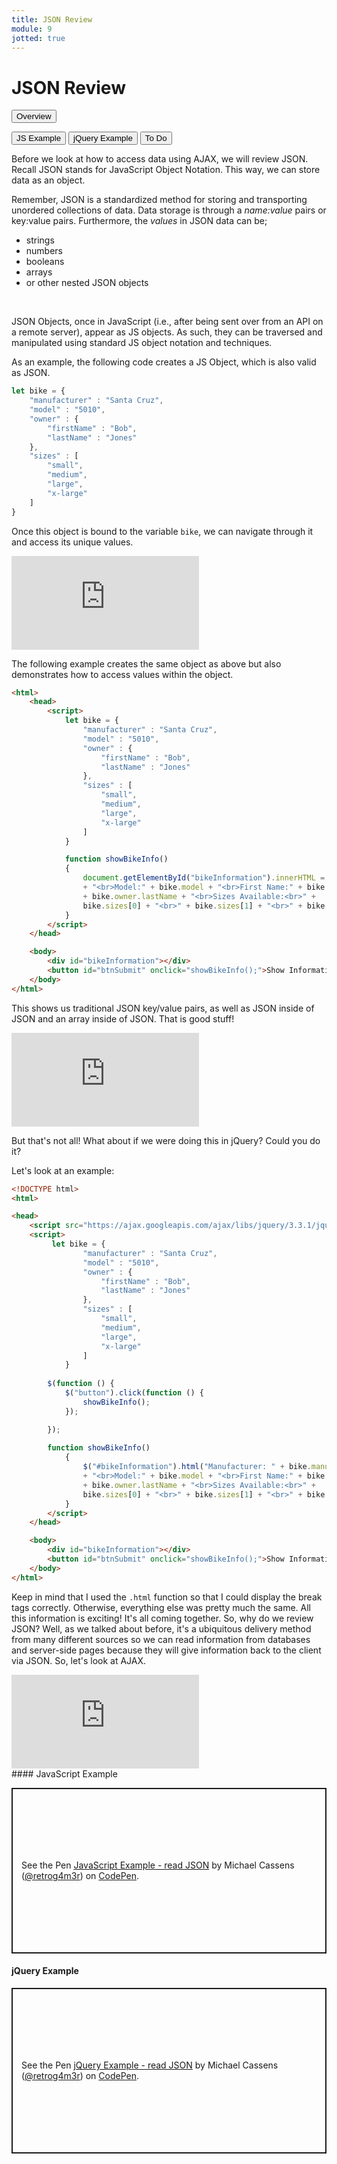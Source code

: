 ```yaml
---
title: JSON Review
module: 9
jotted: true
---
```


# JSON Review

<div class="tab">
  <button class="tablinks active" onclick="openTab(event, 'Overview')">Overview</button>

  <button class="tablinks" onclick="openTab(event, 'jsexample')">JS Example</button>
  <button class="tablinks" onclick="openTab(event, 'jqueryexample')">jQuery Example</button>
  <button class="tablinks" onclick="openTab(event, 'todo')">To Do</button>
</div>
<div id="Overview" class="tabcontent" style="display:block">
<div class="tabhtml" markdown="1">

Before we look at how to access data using AJAX, we will review JSON. Recall JSON stands for JavaScript Object Notation.  This way, we can store data as an object.

Remember, JSON is a standardized method for storing and transporting unordered collections of data. Data storage is through a _name:value_ pairs or key:value pairs. Furthermore, the _values_ in JSON data can be;

* strings
* numbers
* booleans
* arrays
* or other nested JSON objects

<br />


JSON Objects, once in JavaScript (i.e., after being sent over from an API on a remote server), appear as JS objects. As such, they can be traversed and manipulated using standard JS object notation and techniques.

As an example, the following code creates a JS Object, which is also valid as JSON.

```js
let bike = {
    "manufacturer" : "Santa Cruz",
    "model" : "5010",
    "owner" : {
        "firstName" : "Bob",
        "lastName" : "Jones"
    },
    "sizes" : [
        "small",
        "medium",
        "large",
        "x-large"
    ]
}
```

Once this object is bound to the variable `bike`, we can navigate through it and access its unique values.

<div class="embed-responsive embed-responsive-16by9"><iframe class="embed-responsive-item" src="https://www.youtube.com/embed/KQMSfQr8GT4" frameborder="0" allowfullscreen></iframe></div>

</div>
</div>

<div id="jsexample" class="tabcontent">
<div class="tabhtml" markdown="1">

The following example creates the same object as above but also demonstrates how to access values within the object.

```html
<html>
    <head>
        <script>
            let bike = {
                "manufacturer" : "Santa Cruz",
                "model" : "5010",
                "owner" : {
                    "firstName" : "Bob",
                    "lastName" : "Jones"
                },
                "sizes" : [
                    "small",
                    "medium",
                    "large",
                    "x-large"
                ]
            }

            function showBikeInfo()
            {
                document.getElementById("bikeInformation").innerHTML = "Manufacturer: " + bike.manufacturer 
                + "<br>Model:" + bike.model + "<br>First Name:" + bike.owner.firstName + "<br>Last Name:" 
                + bike.owner.lastName + "<br>Sizes Available:<br>" +
                bike.sizes[0] + "<br>" + bike.sizes[1] + "<br>" + bike.sizes[2] + "<br>" + bike.sizes[3];
            }
        </script>
    </head>

    <body>
        <div id="bikeInformation"></div>
        <button id="btnSubmit" onclick="showBikeInfo();">Show Information</button>
    </body>
</html>
```
This shows us traditional JSON key/value pairs, as well as JSON inside of JSON and an array inside of JSON.  That is good stuff!

<div class="embed-responsive embed-responsive-16by9"><iframe class="embed-responsive-item" src="https://www.youtube.com/embed/ND9uNZIv9g8" frameborder="0" allowfullscreen></iframe></div>

</div>
</div>

<div id="jqueryexample" class="tabcontent">
<div class="tabhtml" markdown="1">

But that's not all!  What about if we were doing this in jQuery?  Could you do it?

Let's look at an example:

```html
<!DOCTYPE html>
<html>

<head>
    <script src="https://ajax.googleapis.com/ajax/libs/jquery/3.3.1/jquery.min.js"></script>
    <script>
         let bike = {
                "manufacturer" : "Santa Cruz",
                "model" : "5010",
                "owner" : {
                    "firstName" : "Bob",
                    "lastName" : "Jones"
                },
                "sizes" : [
                    "small",
                    "medium",
                    "large",
                    "x-large"
                ]
            }
        
        $(function () {
            $("button").click(function () {
                showBikeInfo();
            });

        });
       
        function showBikeInfo()
            {
                $("#bikeInformation").html("Manufacturer: " + bike.manufacturer 
                + "<br>Model:" + bike.model + "<br>First Name:" + bike.owner.firstName + "<br>Last Name:" 
                + bike.owner.lastName + "<br>Sizes Available:<br>" +
                bike.sizes[0] + "<br>" + bike.sizes[1] + "<br>" + bike.sizes[2] + "<br>" + bike.sizes[3]);
            }
        </script>
    </head>

    <body>
        <div id="bikeInformation"></div>
        <button id="btnSubmit" onclick="showBikeInfo();">Show Information</button>
    </body>
</html>

```

Keep in mind that I used the `.html` function so that I could display the break tags correctly.  Otherwise, everything else was pretty much the same.  All this information is exciting! It's all coming together.  So, why do we review JSON?  Well, as we talked about before, it's a ubiquitous delivery method from many different sources so we can read information from databases and server-side pages because they will give information back to the client via JSON.  So, let's look at AJAX.

<div class="embed-responsive embed-responsive-16by9"><iframe class="embed-responsive-item" src="https://www.youtube.com/embed/485pJBoSrpg" frameborder="0" allowfullscreen></iframe></div>

</div>
</div>

<div id="todo" class="tabcontent">
<div class="tabhtml" markdown="1">
#### JavaScript Example

<p class="codepen" data-height="265" data-theme-id="light" data-default-tab="js,result" data-user="retrog4m3r" data-slug-hash="RwoBVrJ" style="height: 265px; box-sizing: border-box; display: flex; align-items: center; justify-content: center; border: 2px solid; margin: 1em 0; padding: 1em;" data-pen-title="JavaScript Example - read JSON">
  <span>See the Pen <a href="https://codepen.io/retrog4m3r/pen/RwoBVrJ">
  JavaScript Example - read JSON</a> by Michael Cassens (<a href="https://codepen.io/retrog4m3r">@retrog4m3r</a>)
  on <a href="https://codepen.io">CodePen</a>.</span>
</p>
<script async src="https://cpwebassets.codepen.io/assets/embed/ei.js"></script>

#### jQuery Example

<p class="codepen" data-height="265" data-theme-id="light" data-default-tab="js,result" data-user="retrog4m3r" data-slug-hash="GRNBmpX" style="height: 265px; box-sizing: border-box; display: flex; align-items: center; justify-content: center; border: 2px solid; margin: 1em 0; padding: 1em;" data-pen-title="jQuery Example - read JSON">
  <span>See the Pen <a href="https://codepen.io/retrog4m3r/pen/GRNBmpX">
  jQuery Example - read JSON</a> by Michael Cassens (<a href="https://codepen.io/retrog4m3r">@retrog4m3r</a>)
  on <a href="https://codepen.io">CodePen</a>.</span>
</p>
<script async src="https://cpwebassets.codepen.io/assets/embed/ei.js"></script>
</div>
</div>
